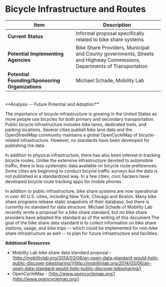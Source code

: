 # Bicycle Infrastructure and Routes
| Item | Description |
| --- | --- |
| **Current Status** | Informal proposal specifically related to bike share systems |
| **Potential Implementing Agencies** | Bike Share Providers, Municipal and County governments, Streets and Highway Commissions, Departments of Transportation |
| **Potential Founding/Sponsoring Organizations** | Michael Schade, Mobility Lab |
<br>
**Analysis -- Future Potential and Adoption**

The importance of bicycle infrastructure is growing in the United States as more people use bicycles for both primary and secondary transportation. Public bicycle infrastructure includes bike lanes, dedicated trails, and parking locations. Several cities publish bike lane data and the OpenStreetMap community maintains a global OpenCycleMap of bicycle-related infrastructure. However, no standards have been developed for publishing the data.

In addition to physical infrastructure, there has also been interest in tracking bicycle routes. Unlike the extensive infrastructure devoted to automobile traffic, there is less systematic data available on bicycle route preferences. Some cities are beginning to conduct bicycle traffic surveys but the data is not published in a standardized way. In a few cities, civic hackers have developed bicycle route tracking apps for mobile phones.

In addition to public infrastructure, bike share systems are now operational in over 40 U.S. cities, including New York, Chicago and Boston. Many bike share programs release static snapshots of their database, but there is currently no standard for data structure. Michael Schade of Mobility Lab recently wrote a proposal for a bike share standard, but no bike share providers have adopted the standard as of the writing of this document.The goal of the bike share data standard is to collect information on bike share stations, usage, and bike trips -- which could be implemented for non-bike share infrastructure as well -- to plan for future infrastructure and facilities.

**Additional Resources**

*   Mobility Lab bike share data standard proposal - [http://mobilitylab.org/2014/03/06/an-open-data-standard-would-help-public-discover-bikesharing/](http://mobilitylab.org/2014/03/06/an-open-data-standard-would-help-public-discover-bikesharing/)
*   OpenCycleMap - [http://www.opencyclemap.org/](http://www.opencyclemap.org/)